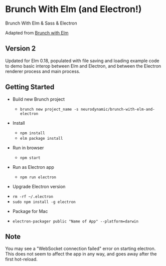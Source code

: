 # Brunch With Elm (and Electron!)
Brunch With Elm & Sass & Electron

Adapted from [Brunch with Elm](https://github.com/alaister/brunch-with-elm)

## Version 2
Updated for Elm 0.18, populated with file saving and loading example code to demo basic interop between Elm and Electron, and between the Electron renderer process and main process.

## Getting Started

* Build new Brunch project
    * `brunch new project_name -s neurodynamic/brunch-with-elm-and-electron`

* Install
    * `npm install`
    * `elm package install`
    
* Run in browser
    * `npm start`
    
* Run as Electron app
    * `npm run electron`

* Upgrade Electron version
- `rm -rf ~/.electron`
- `sudo npm install -g electron`

* Package for Mac
- `electron-packager public "Name of App" --platform=darwin`

## Note
You may see a "WebSocket connection failed" error on starting electron. This does not seem to affect the app in any way, and goes away after the first hot-reload.